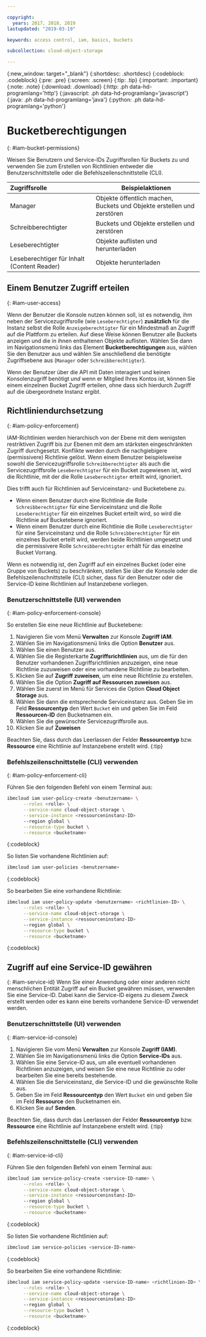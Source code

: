```yaml
---

copyright:
  years: 2017, 2018, 2019
lastupdated: "2019-03-19"

keywords: access control, iam, basics, buckets

subcollection: cloud-object-storage

---
```

{:new_window: target="_blank"}
{:shortdesc: .shortdesc}
{:codeblock: .codeblock}
{:pre: .pre}
{:screen: .screen}
{:tip: .tip}
{:important: .important}
{:note: .note}
{:download: .download} 
{:http: .ph data-hd-programlang='http'} 
{:javascript: .ph data-hd-programlang='javascript'} 
{:java: .ph data-hd-programlang='java'} 
{:python: .ph data-hd-programlang='python'}

# Bucketberechtigungen
{: #iam-bucket-permissions}

Weisen Sie Benutzern und Service-IDs Zugriffsrollen für Buckets zu und verwenden Sie zum Erstellen von Richtlinien entweder die Benutzerschnittstelle oder die Befehlszeilenschnittstelle (CLI).

| Zugriffsrolle | Beispielaktionen                                          |
|:------------|-------------------------------------------------------------|
| Manager     | Objekte öffentlich machen, Buckets und Objekte erstellen und zerstören |
| Schreibberechtigter | Buckets und Objekte erstellen und zerstören |
| Leseberechtigter | Objekte auflisten und herunterladen                                   |
| Leseberechtiger für Inhalt (Content Reader)      |Objekte herunterladen                                   |

## Einem Benutzer Zugriff erteilen
{: #iam-user-access}

Wenn der Benutzer die Konsole nutzen können soll, ist es notwendig, ihm neben der Servicezugriffsrolle (wie `Leseberechtigter`) **zusätzlich** für die Instanz selbst die Rolle `Anzeigeberechtigter` für ein Mindestmaß an Zugriff auf die Plattform zu erteilen. Auf diese Weise können Benutzer alle Buckets anzeigen und die in ihnen enthaltenen Objekte auflisten. Wählen Sie dann im Navigationsmenü links das Element **Bucketberechtigungen** aus, wählen Sie den Benutzer aus und wählen Sie anschließend die benötigte Zugriffsebene aus (`Manager` oder `Schreibberechtigter`).

Wenn der Benutzer über die API mit Daten interagiert und keinen Konsolenzugriff benötigt _und_ wenn er Mitglied Ihres Kontos ist, können Sie einem einzelnen Bucket Zugriff erteilen, ohne dass sich hierdurch Zugriff auf die übergeordnete Instanz ergibt.

## Richtliniendurchsetzung
{: #iam-policy-enforcement}

IAM-Richtlinien werden hierarchisch von der Ebene mit dem wenigsten restriktiven Zugriff bis zur Ebenen mit dem am stärksten eingeschränkten Zugriff durchgesetzt. Konflikte werden durch die nachgiebigere (permissivere) Richtlinie gelöst. Wenn einem Benutzer beispielsweise sowohl die Servicezugriffsrolle `Schreibberechtigter` als auch die Servicezugriffsrolle `Leseberechtigter` für ein Bucket zugewiesen ist, wird die Richtlinie, mit der die Rolle `Leseberechtigter` erteilt wird, ignoriert.

Dies trifft auch für Richtlinien auf Serviceinstanz- und Bucketebene zu.

- Wenn einem Benutzer durch eine Richtlinie die Rolle `Schreibberechtigter` für eine Serviceinstanz und die Rolle `Leseberechtigter` für ein einzelnes Bucket erteilt wird, so wird die Richtlinie auf Bucketebene ignoriert.
- Wenn einem Benutzer durch eine Richtlinie die Rolle `Leseberechtigter` für eine Serviceinstanz und die Rolle `Schreibberechtigter` für ein einzelnes Bucket erteilt wird, werden beide Richtlinien umgesetzt und die permissivere Rolle `Schreibberechtigter` erhält für das einzelne Bucket Vorrang.

Wenn es notwendig ist, den Zugriff auf ein einzelnes Bucket (oder eine Gruppe von Buckets) zu beschränken, stellen Sie über die Konsole oder die Befehlszeilenschnittstelle (CLI) sicher, dass für den Benutzer oder die Service-ID keine Richtlinien auf Instanzebene vorliegen.

### Benutzerschnittstelle (UI) verwenden
{: #iam-policy-enforcement-console}

So erstellen Sie eine neue Richtlinie auf Bucketebene: 

  1. Navigieren Sie vom Menü **Verwalten** zur Konsole **Zugriff IAM**.
  2. Wählen Sie im Navigationsmenü links die Option **Benutzer** aus.
  3. Wählen Sie einen Benutzer aus.
  4. Wählen Sie die Registerkarte **Zugriffsrichtlinien** aus, um die für den Benutzer vorhandenen Zugriffsrichtlinien anzuzeigen, eine neue Richtlinie zuzuweisen oder eine vorhandene Richtlinie zu bearbeiten.
  5. Klicken Sie auf **Zugriff zuweisen**, um eine neue Richtlinie zu erstellen.
  6. Wählen Sie die Option **Zugriff auf Ressourcen zuweisen** aus.
  7. Wählen Sie zuerst im Menü für Services die Option **Cloud Object Storage** aus.
  8. Wählen Sie dann die entsprechende Serviceinstanz aus. Geben Sie im Feld **Ressourcentyp** den Wert `Bucket` ein und geben Sie im Feld **Ressourcen-ID** den Bucketnamen ein.
  9. Wählen Sie die gewünschte Servicezugriffsrolle aus.
  10.  Klicken Sie auf **Zuweisen**

Beachten Sie, dass durch das Leerlassen der Felder **Ressourcentyp** bzw. **Ressource** eine Richtlinie auf Instanzebene erstellt wird.
{:tip}

### Befehlszeilenschnittstelle (CLI) verwenden
{: #iam-policy-enforcement-cli}

Führen Sie den folgenden Befehl von einem Terminal aus:

```bash
ibmcloud iam user-policy-create <benutzername> \
      --roles <rolle> \
      --service-name cloud-object-storage \
      --service-instance <ressourceninstanz-ID>
      --region global \
      --resource-type bucket \
      --resource <bucketname>
```
{:codeblock}

So listen Sie vorhandene Richtlinien auf:

```bash
ibmcloud iam user-policies <benutzername>
```
{:codeblock}

So bearbeiten Sie eine vorhandene Richtlinie:

```bash
ibmcloud iam user-policy-update <benutzername> <richtlinien-ID> \
      --roles <rolle> \
      --service-name cloud-object-storage \
      --service-instance <ressourceninstanz-ID>
      --region global \
      --resource-type bucket \
      --resource <bucketname>
```
{:codeblock}

## Zugriff auf eine Service-ID gewähren
{: #iam-service-id}
Wenn Sie einer Anwendung oder einer anderen nicht menschlichen Entität Zugriff auf ein Bucket gewähren müssen, verwenden Sie eine Service-ID. Dabei kann die Service-ID eigens zu diesem Zweck erstellt werden oder es kann eine bereits vorhandene Service-ID verwendet werden.

### Benutzerschnittstelle (UI) verwenden
{: #iam-service-id-console}

  1. Navigieren Sie vom Menü **Verwalten** zur Konsole **Zugriff (IAM)**.
  2. Wählen Sie im Navigationsmenü links die Option **Service-IDs** aus.
  3. Wählen Sie eine Service-ID aus, um alle eventuell vorhandenen Richtlinien anzuzeigen, und weisen Sie eine neue Richtlinie zu oder bearbeiten Sie eine bereits bestehende.
  3. Wählen Sie die Serviceinstanz, die Service-ID und die gewünschte Rolle aus.
  4. Geben Sie im Feld **Ressourcentyp** den Wert `Bucket` ein und geben Sie im Feld **Ressource** den Bucketnamen ein.
  5. Klicken Sie auf **Senden**.

  Beachten Sie, dass durch das Leerlassen der Felder **Ressourcentyp** bzw. **Ressource** eine Richtlinie auf Instanzebene erstellt wird.
  {:tip}

### Befehlszeilenschnittstelle (CLI) verwenden
{: #iam-service-id-cli}

Führen Sie den folgenden Befehl von einem Terminal aus:

```bash
ibmcloud iam service-policy-create <service-ID-name> \
      --roles <rolle> \
      --service-name cloud-object-storage \
      --service-instance <ressourceninstanz-ID>
      --region global \
      --resource-type bucket \
      --resource <bucketname>
```
{:codeblock}

So listen Sie vorhandene Richtlinien auf:

```bash
ibmcloud iam service-policies <service-ID-name>
```
{:codeblock}

So bearbeiten Sie eine vorhandene Richtlinie:

```bash
ibmcloud iam service-policy-update <service-ID-name> <richtlinien-ID> \
      --roles <rolle> \
      --service-name cloud-object-storage \
      --service-instance <ressourceninstanz-ID>
      --region global \
      --resource-type bucket \
      --resource <bucketname>
```
{:codeblock}
